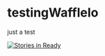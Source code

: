# testingWaffleIo
just a test

[![Stories in Ready](https://badge.waffle.io/xenma/testingWaffleIo.svg?label=ready&title=Ready)](http://waffle.io/xenma/testingWaffleIo)
